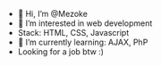 - 👋 Hi, I’m @Mezoke
- 👀 I’m interested in web development
- Stack: HTML, CSS, Javascript
- 🌱 I’m currently learning: AJAX, PhP
- Looking for a job btw :)

<!---
Mezoke/Mezoke is a ✨ special ✨ repository because its `README.md` (this file) appears on your GitHub profile.
You can click the Preview link to take a look at your changes.
--->
